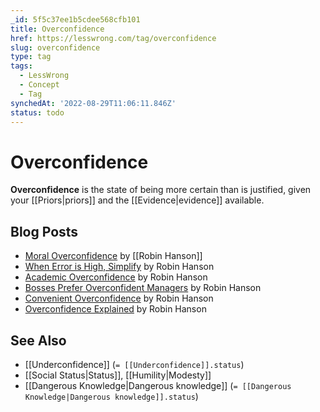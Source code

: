 ```yaml
---
_id: 5f5c37ee1b5cdee568cfb101
title: Overconfidence
href: https://lesswrong.com/tag/overconfidence
slug: overconfidence
type: tag
tags:
  - LessWrong
  - Concept
  - Tag
synchedAt: '2022-08-29T11:06:11.846Z'
status: todo
---
```


# Overconfidence

**Overconfidence** is the state of being more certain than is justified, given your [[Priors|priors]] and the [[Evidence|evidence]] available.

## Blog Posts

- [Moral Overconfidence](http://www.overcomingbias.com/2006/11/moral_hypocricy.html) by [[Robin Hanson]]
- [When Error is High, Simplify](http://www.overcomingbias.com/2006/12/when_error_is_h.html) by Robin Hanson
- [Academic Overconfidence](http://www.overcomingbias.com/2006/12/academic_overco.html) by Robin Hanson
- [Bosses Prefer Overconfident Managers](http://www.overcomingbias.com/2006/12/bosses_prefer_o.html) by Robin Hanson
- [Convenient Overconfidence](http://www.overcomingbias.com/2008/11/convenient-over.html) by Robin Hanson
- [Overconfidence Explained](http://www.overcomingbias.com/2011/12/overconfidence-explained.html) by Robin Hanson

## See Also

- [[Underconfidence]] (`= [[Underconfidence]].status`)
- [[Social Status|Status]], [[Humility|Modesty]]
- [[Dangerous Knowledge|Dangerous knowledge]] (`= [[Dangerous Knowledge|Dangerous knowledge]].status`)
